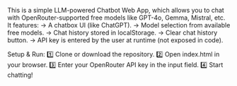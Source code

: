 This is a simple LLM-powered Chatbot Web App, which allows you to chat with OpenRouter-supported free models like GPT-4o, Gemma, Mistral, etc.
It features:
-> A chatbox UI (like ChatGPT).
-> Model selection from available free models.
-> Chat history stored in localStorage.
-> Clear chat history button.
-> API key is entered by the user at runtime (not exposed in code).

Setup & Run:
1️⃣ Clone or download the repository.
2️⃣ Open index.html in your browser.
3️⃣ Enter your OpenRouter API key in the input field.
4️⃣ Start chatting!

